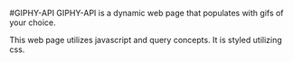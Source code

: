 #GIPHY-API
GIPHY-API is a dynamic web page that populates with gifs of your choice.

This web page utilizes javascript and query concepts. It is styled utilizing css.

